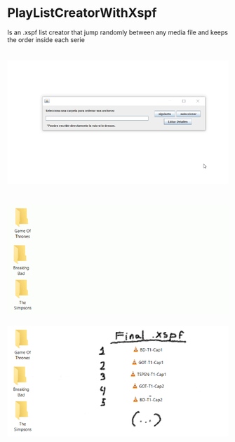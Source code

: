 # PlayListCreatorWithXspf

Is an .xspf list creator that jump randomly between any media file and keeps the order inside each serie

![](final.gif)
==================
![](xspf.gif)
==================
![](Finalxspf.png)